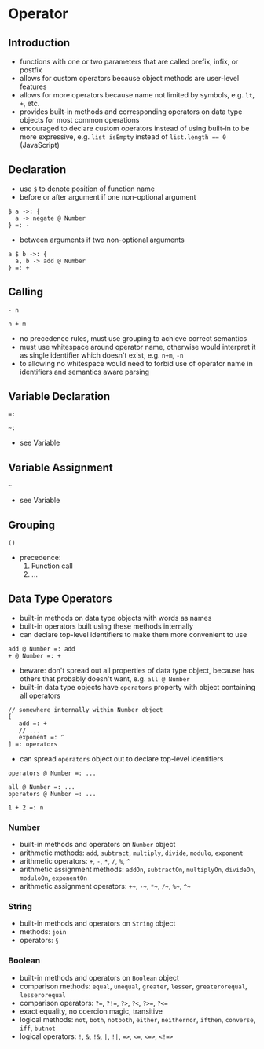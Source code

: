 # Operator



## Introduction

- functions with one or two parameters that are called prefix, infix, or postfix
- allows for custom operators because object methods are user-level features
- allows for more operators because name not limited by symbols, e.g. `lt`, `+`, etc.
- provides built-in methods and corresponding operators on data type objects for most common operations
- encouraged to declare custom operators instead of using built-in to be more expressive, e.g. `list isEmpty` instead of `list.length == 0` (JavaScript)



## Declaration

- use `$` to denote position of function name
- before or after argument if one non-optional argument

```
$ a ->: {
  a -> negate @ Number
} =: -
```

- between arguments if two non-optional arguments
<!-- todo: around outside also useful? like grouping operator? -->

```
a $ b ->: {
  a, b -> add @ Number
} =: +
```



## Calling

```
- n
```

```
n + m
```

- no precedence rules, must use grouping to achieve correct semantics
- must use whitespace around operator name, otherwise would interpret it as single identifier which doesn't exist, e.g. `n+m`, `-n`
- to allowing no whitespace would need to forbid use of operator name in identifiers and semantics aware parsing



## Variable Declaration

```
=:
```

```
~:
```

- see Variable



## Variable Assignment

```
~
```

- see Variable



## Grouping

```
()
```

<!-- todo: how to do nested operations, e.g. 5 + 3*2 - 2 -->
- precedence:
    1. Function call
    2. ...



## Data Type Operators

- built-in methods on data type objects with words as names
- built-in operators built using these methods internally
- can declare top-level identifiers to make them more convenient to use

```
add @ Number =: add
+ @ Number =: +
```

- beware: don't spread out all properties of data type object, because has others that probably doesn't want, e.g. `all @ Number`
- built-in data type objects have `operators` property with object containing all operators

```
// somewhere internally within Number object
[
   add =: +
   // ...
   exponent =: ^
] =: operators
```

- can spread `operators` object out to declare top-level identifiers

```
operators @ Number =: ...
```

```
all @ Number =: ...
operators @ Number =: ...

1 + 2 =: n
```

### Number

- built-in methods and operators on `Number` object
- arithmetic methods: `add`, `subtract`, `multiply`, `divide`, `modulo`, `exponent`
- arithmetic operators: `+`, `-`, `*`, `/`, `%`, `^`
- arithmetic assignment methods: `addOn`, `subtractOn`, `multiplyOn`, `divideOn`, `moduloOn`, `exponentOn`
- arithmetic assignment operators: `+~`, `-~`, `*~`, `/~`, `%~`, `^~`

### String

- built-in methods and operators on `String` object
- methods: `join`
- operators: `§`

### Boolean

- built-in methods and operators on `Boolean` object
- comparison methods: `equal`, `unequal`, `greater`, `lesser`, `greaterorequal`, `lesserorequal`
- comparison operators: `?=`, `?!=`, `?>`, `?<`, `?>=`, `?<=`
- exact equality, no coercion magic, transitive
- logical methods: `not`, `both`, `notboth`, `either`, `neithernor`, `ifthen`, `converse`, `iff`, `butnot`
- logical operators: `!`, `&`, `!&`, `|`, `!|`, `=>`, `<=`, `<=>`, `<!=>`